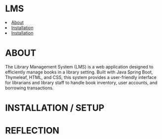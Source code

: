 # LMS
<li><a href = "#about">About</a></li>
<li><a href = "#installation--setup">Installation</a></li>
<li><a href = "#reflection">Installation</a></li>

# ABOUT
The Library Management System (LMS) is a web application designed to efficiently manage books in a library setting. Built with Java Spring Boot, Thymeleaf, HTML, and CSS, this system provides a user-friendly interface for librarians and library staff to handle book inventory, user accounts, and borrowing transactions.

# INSTALLATION / SETUP


# REFLECTION
